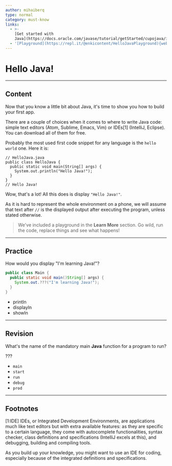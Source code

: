 ```yaml
---
author: mihaiberq
type: normal
category: must-know
links:
  - >-
    [Get started with
    Java](https://docs.oracle.com/javase/tutorial/getStarted/cupojava/index.html){website}
  - '[Playground](https://repl.it/@enkicontent/HelloJavaPlayground){website}'
---
```


# Hello Java!


---

## Content

Now that you know a little bit about Java, it's time to show you how to build your first app. 

There are a couple of choices when it comes to where to write Java code: simple text editors (Atom, Sublime, Emacs, Vim) or IDEs[1] (IntelliJ, Eclipse). You can download all of them for free.

Probably the most used first code snippet for any language is the `hello world` one. Here it is:

```plain-text
// HelloJava.java
public class HelloJava {
  public static void main(String[] args) {
    System.out.println("Hello Java!");
  }
}
// Hello Java!
```

Wow, that's a lot! All this does is display `"Hello Java!"`.

As it is hard to represent the whole environment on a phone, we will assume that text after `//` is the displayed output after executing the program, unless stated otherwise.

> We've included a playground in the **Learn More** section. Go wild, run the code, replace things and see what happens!


---

## Practice

How would you display "I'm learning Java!"?

```java
public class Main {
  public static void main()String[] args) {
    System.out.???("I'm learning Java!");
  }
}
```

- println
- displayln
- showln


---

## Revision

What's the name of the mandatory main **Java** function for a program to run?

???

- `main`
- `start`
- `run`
- `debug`
- `prod`


---

## Footnotes

[1:IDE]
IDEs, or Integrated Development Environments, are applications much like text editors but with extra available features: as they are specific to a certain language, they come with autocomplete functionalities, syntax checker, class definitions and specifications (IntelliJ excels at this), and debugging, building and compiling tools.

As you build up your knowledge, you might want to use an IDE for coding, especially because of the integrated definitions and specifications.

